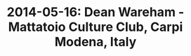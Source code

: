 ---
layout: show
title: '2014-05-16: Dean Wareham - Mattatoio Culture Club, Carpi Modena, Italy'
name: 2014-05-16-dean-wareham-mattatoio-culture-club-carpi-modena-italy
artist: 'Dean Wareham'
show-venue: 'Mattatoio Culture Club, Carpi Modena, Italy'
show-setlist: 
show-date: 2014-05-16
category: 2014
show-radio: 
show-lastfm: 
show-cancelled: 
performers: [
  "Dean Wareham - guitar, vocals",
  "Britta Phiilips - bass, keyboards, vocals",
  "Raymond Richards - guitar, keyboards",
  "Roger Brogan - drums"
  ]
facebook-event-url: 
show-poster-url: 
show-ticket-url: 
show-venue-website: 
show-additional: 
---